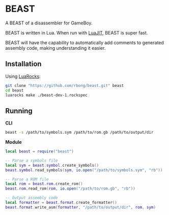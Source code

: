 # BEAST

A BEAST of a disassembler for GameBoy.

BEAST is written in Lua.
When run with [LuaJIT](https://luajit.org/), BEAST is super fast.

BEAST will have the capability to automatically add comments to generated assembly code, making understanding it easier.

## Installation

Using [LuaRocks](https://luarocks.org/):

```sh
git clone "https://github.com/rbong/beast.git" beast
cd beast
luarocks make ./beast-dev-1.rockspec
```

## Running

**CLI**

```bash
beast -s /path/to/symbols.sym /path/to/rom.gb /path/to/output/dir
```

**Module**

```lua
local beast = require("beast")

-- Parse a symbols file
local sym = beast.symbol.create_symbols()
beast.symbol.read_symbols(sym, io.open("/path/to/symbols.sym", "rb"))

-- Parse a ROM file
local rom = beast.rom.create_rom()
beast.rom.read_rom(rom, io.open("/path/to/rom.gb", "rb"))

-- Output assembly code
local formatter = beast.format.create_formatter()
beast.format.write_asm(formatter, "/path/to/output/dir", rom, sym)
```
